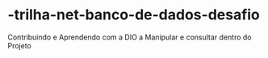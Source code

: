 # -trilha-net-banco-de-dados-desafio
Contribuindo e Aprendendo com a DIO a Manipular e consultar dentro do Projeto
